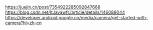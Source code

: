 https://juejin.cn/post/7354922285092847668
https://blog.csdn.net/ItJavawfc/article/details/146088044
https://developer.android.google.cn/media/camera/get-started-with-camera?hl=zh-cn